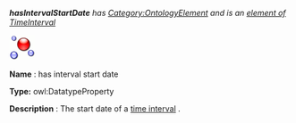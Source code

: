 ___hasIntervalStartDate__ 
 has
 [Category:OntologyElement](../../Category/OntologyElement "Category:OntologyElement") 
 and is an
 [element of](../../Property/ElementOf "Property:ElementOf") 
[TimeInterval](../../Submissions/TimeInterval "Submissions:TimeInterval")_




  





[![DatatypeProperty](../images/thumb/a/a5/DatatypeProperty.gif/45px-DatatypeProperty.gif)](../../Image/DatatypeProperty.gif "DatatypeProperty")


__Name__ 
 : has interval start date
 



__Type:__ 
 owl:DatatypeProperty
 



__Description__ 
 : The start date of a
 [time interval](../../Submissions/SmartHome_TimeInterval "Submissions:TimeInterval/TimeInterval") 
 .